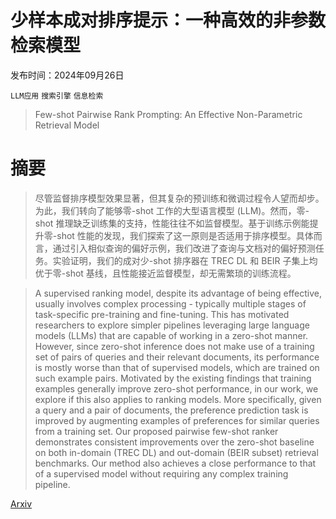 # 少样本成对排序提示：一种高效的非参数检索模型

发布时间：2024年09月26日

`LLM应用` `搜索引擎` `信息检索`

> Few-shot Pairwise Rank Prompting: An Effective Non-Parametric Retrieval Model

# 摘要

> 尽管监督排序模型效果显著，但其复杂的预训练和微调过程令人望而却步。为此，我们转向了能够零-shot 工作的大型语言模型 (LLM)。然而，零-shot 推理缺乏训练集的支持，性能往往不如监督模型。基于训练示例能提升零-shot 性能的发现，我们探索了这一原则是否适用于排序模型。具体而言，通过引入相似查询的偏好示例，我们改进了查询与文档对的偏好预测任务。实验证明，我们的成对少-shot 排序器在 TREC DL 和 BEIR 子集上均优于零-shot 基线，且性能接近监督模型，却无需繁琐的训练流程。

> A supervised ranking model, despite its advantage of being effective, usually involves complex processing - typically multiple stages of task-specific pre-training and fine-tuning. This has motivated researchers to explore simpler pipelines leveraging large language models (LLMs) that are capable of working in a zero-shot manner. However, since zero-shot inference does not make use of a training set of pairs of queries and their relevant documents, its performance is mostly worse than that of supervised models, which are trained on such example pairs. Motivated by the existing findings that training examples generally improve zero-shot performance, in our work, we explore if this also applies to ranking models. More specifically, given a query and a pair of documents, the preference prediction task is improved by augmenting examples of preferences for similar queries from a training set. Our proposed pairwise few-shot ranker demonstrates consistent improvements over the zero-shot baseline on both in-domain (TREC DL) and out-domain (BEIR subset) retrieval benchmarks. Our method also achieves a close performance to that of a supervised model without requiring any complex training pipeline.

[Arxiv](https://arxiv.org/abs/2409.17745)